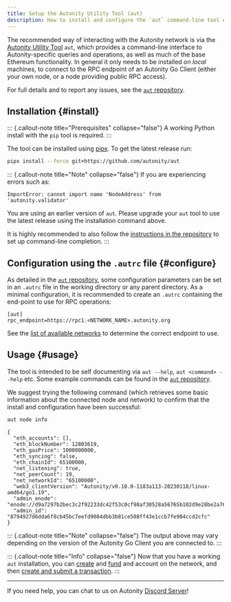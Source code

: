 ```yaml
---
title: Setup the Autonity Utility Tool (aut)
description: How to install and configure the `aut` command-line tool on your local machine.
---
```


The recommended way of interacting with the Autonity network is via the [Autonity Utility Tool](https://github.com/autonity/aut) `aut`, which provides a command-line interface to Autonity-specific queries and operations, as well as much of the base Ethereum functionality.  In general it only needs to be installed on _local_ machines, to connect to the RPC endpoint of an Autonity Go Client (either your own node, or a node providing public RPC access).

For full details and to report any issues, see the [`aut` repository](https://github.com/autonity/aut).

## Installation {#install}

::: {.callout-note title="Prerequisites" collapse="false"}
A working Python install with the `pip` tool is required.
:::

The tool can be installed using [pipx](https://github.com/pypa/pipx). To get the latest release run:

```bash
pipx install --force git+https://github.com/autonity/aut
```

::: {.callout-note title="Note" collapse="false"}
If you are experiencing errors such as:

```
ImportError: cannot import name 'NodeAddress' from 'autonity.validator'
```

You are using an earlier version of `aut`. Please upgrade your `aut` tool to use the latest release using the installation command above.

It is highly recommended to also follow the [instructions in the repository](https://github.com/autonity/aut) to set up command-line completion.
:::

## Configuration using the `.autrc` file {#configure}

As detailed in the [`aut` repository](https://github.com/autonity/aut#configuration-using-autrc-files), some configuration parameters can be set in an `.autrc` file in the working directory or any parent directory.  As a minimal configuration, it is recommended to create an `.autrc` containing the end-point to use for RPC operations:

```
[aut]
rpc_endpoint=https://rpc1.<NETWORK_NAME>.autonity.org
```

See the [list of available networks](/networks/) to determine the correct endpoint to use.

## Usage {#usage}

The tool is intended to be self documenting via `aut --help`, `aut <command> --help` etc.  Some example commands can be found in the [`aut` repository](https://github.com/autonity/aut).

We suggest trying the following command (which retrieves some basic information about the connected node and network) to confirm that the install and configuration have been successful:

```bash
aut node info
```
```console
{
  "eth_accounts": [],
  "eth_blockNumber": 12803619,
  "eth_gasPrice": 1000000000,
  "eth_syncing": false,
  "eth_chainId": 65100000,
  "net_listening": true,
  "net_peerCount": 19,
  "net_networkId": "65100000",
  "web3_clientVersion": "Autonity/v0.10.0-1183a113-20230118/linux-amd64/go1.19",
  "admin_enode": "enode://d9a7297b2bec3c2f92233dc42f53c0cf98af30528a56765b102d9e28be2a760b7fd3045790246d1a5836af9a8ea5d2dbcc9b56864f6391045ba76391d9db931e@77.86.9.81:30303",
  "admin_id": "8794927d6dda6f8cb45bc7eefd9084dbb3b81ce508ff43e1ccb7fe904ccd2cfc"
}
```

::: {.callout-note title="Note" collapse="false"}
The output above may vary depending on the version of the Autonity Go Client you are connected to.
:::

::: {.callout-note title="Info" collapse="false"}
Now that you have a working `aut` installation, you can  [create](/account-holders/create-acct/) and [fund](/account-holders/fund-acct/) and account on the network, and then [create and submit a transaction](/account-holders/submit-trans-aut/).
:::

------------------------------------------------

If you need help, you can chat to us on Autonity [Discord Server](https://discord.gg/autonity)!
